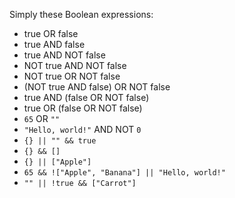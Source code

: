 Simply these Boolean expressions:

* true OR false
* true AND false
* true AND NOT false
* NOT true AND NOT false
* NOT true OR NOT false
* (NOT true AND false) OR NOT false
* true AND (false OR NOT false)
* true OR (false OR NOT false)
* `65` OR `""`
* `"Hello, world!"` AND NOT `0`
* `{} || "" && true`
* `{} && []`
* `{} || ["Apple"]`
* `65 && !["Apple", "Banana"] || "Hello, world!"`
* `"" || !true && ["Carrot"]`
